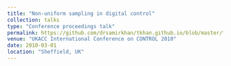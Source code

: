 ```yaml
---
title: "Non-uniform sampling in digital control"
collection: talks
type: "Conference proceedings talk"
permalink: https://github.com/drsamirkhan/tkhan.github.io/blob/master/files/Non-uniform%20sampling%20and%20digital%20control.ppt
venue: "UKACC International Conference on CONTROL 2010"
date: 2010-03-01
location: "Sheffield, UK"
---
```

